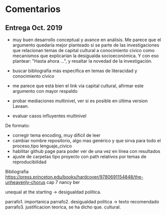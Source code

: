 # Comentarios

## Entrega Oct. 2019

- muy buen desarrollo conceptual y avance en análisis. Me parece que el argumento quedaría mejor planteado si se parte de las investigaciones que relacionan temas de capital cultural a conocimiento cívico como mecanismos que explicarían la desigualda socioeconómica. Y con eso plantear: "Hasta ahora ...", y resaltar la novedad de la investigación.

- buscar bibliografía más específica en temas de literacidad y conocimiento cívico

- me parece que está bien el link vía capital cultural, afirmar este argumento con mayor respaldo

- probar mediaciones multinivel, ver si es posible en última version Lavaan.

- evaluar casos influyentes multinivel

De formato:

- corregir tema encoding, muy difícil de leer
- cambiar nombre repositorio, algo mas genérico y que sirva para todo el proceso,tipo lenguaje_civico
- habilitar github page para poder ver de una vez en línea con resultados
- ajuste de carpetas tipo proyecto con path relativos por temas de reproducibilidad

Bibliografia 
https://press.princeton.edu/books/hardcover/9780691154848/the-unheavenly-chorus cap 7 nancy ber

unequal at  the starting  -> desigualdad politica. 

parrafo1. importanica
parrafo2. desigualdad politica -> texto recomendado
parrafo3. justificacion teorica, se ha dicho que. cultural. 


